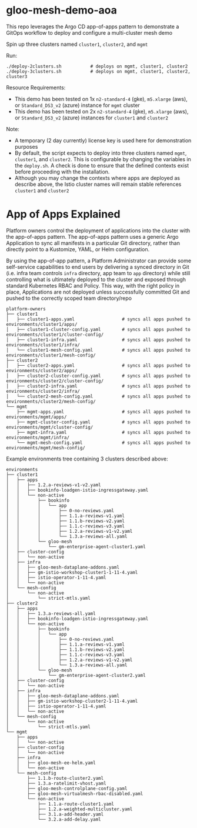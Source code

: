 # gloo-mesh-demo-aoa
This repo leverages the Argo CD app-of-apps pattern to demonstrate a GitOps workflow to deploy and configure a multi-cluster mesh demo
 
Spin up three clusters named `cluster1`, `cluster2`, and `mgmt`

Run:
```
./deploy-2clusters.sh           # deploys on mgmt, cluster1, cluster2
./deploy-3clusters.sh           # deploys on mgmt, cluster1, cluster2, cluster3
```

Resource Requirements:
- This demo has been tested on 1x `n2-standard-4` (gke), `m5.xlarge` (aws), or `Standard_DS3_v2` (azure) instance for `mgmt` cluster
- This demo has been tested on 2x `n2-standard-4` (gke), `m5.xlarge` (aws), or `Standard_DS3_v2` (azure) instances for `cluster1` and `cluster2`

Note:
- A temporary (2 day currently) license key is used here for demonstration purposes
- By default, the script expects to deploy into three clusters named `mgmt`, `cluster1`, and `cluster2`. This is configurable by changing the variables in the `deploy.sh`. A check is done to ensure that the defined contexts exist before proceeding with the installation.
- Although you may change the contexts where apps are deployed as describe above, the Istio cluster names will remain stable references `cluster1` and `cluster2`

# App of Apps Explained
Platform owners control the deployment of applications into the cluster with the app-of-apps pattern. The app-of-apps pattern uses a generic Argo Application to sync all manifests in a particular Git directory, rather than directly point to a Kustomize, YAML, or Helm configuration.

By using the app-of-app pattern, a Platform Administrator can provide some self-service capabilities to end users by delivering a synced directory in Git (i.e. infra team controls `infra` directory, app team to `app` directory) while still controlling what is ultimately deployed to the cluster and exposed through standard Kubernetes RBAC and Policy. This way, with the right policy in place, Applications are not deployed unless successfully committed Git and pushed to the correctly scoped team directory/repo
```
platform-owners
├── cluster1
│   ├── cluster1-apps.yaml                  # syncs all apps pushed to environments/cluster1/apps/
│   ├── cluster1-cluster-config.yaml        # syncs all apps pushed to environments/cluster1/cluster-config/
│   ├── cluster1-infra.yaml                 # syncs all apps pushed to environments/cluster1/infra/
│   └── cluster1-mesh-config.yaml           # syncs all apps pushed to environments/cluster1/mesh-config/
├── cluster2
│   ├── cluster2-apps.yaml                  # syncs all apps pushed to environments/cluster2/apps/
│   ├── cluster2-cluster-config.yaml        # syncs all apps pushed to environments/cluster2/cluster-config/
│   ├── cluster2-infra.yaml                 # syncs all apps pushed to environments/cluster2/infra/
│   └── cluster2-mesh-config.yaml           # syncs all apps pushed to environments/cluster2/mesh-config/
└── mgmt
    ├── mgmt-apps.yaml                      # syncs all apps pushed to environments/mgmt/apps/
    ├── mgmt-cluster-config.yaml            # syncs all apps pushed to environments/mgmt/cluster-config/
    ├── mgmt-infra.yaml                     # syncs all apps pushed to environments/mgmt/infra/
    └── mgmt-mesh-config.yaml               # syncs all apps pushed to environments/mgmt/mesh-config/
```

Example environments tree containing 3 clusters described above:
```
environments
├── cluster1
│   ├── apps
│   │   ├── 1.2.a-reviews-v1-v2.yaml
│   │   ├── bookinfo-loadgen-istio-ingressgateway.yaml
│   │   └── non-active
│   │       ├── bookinfo
│   │       │   └── app
│   │       │       ├── 0-no-reviews.yaml
│   │       │       ├── 1.1.a-reviews-v1.yaml
│   │       │       ├── 1.1.b-reviews-v2.yaml
│   │       │       ├── 1.1.c-reviews-v3.yaml
│   │       │       ├── 1.2.a-reviews-v1-v2.yaml
│   │       │       └── 1.3.a-reviews-all.yaml
│   │       └── gloo-mesh
│   │           └── gm-enterprise-agent-cluster1.yaml
│   ├── cluster-config
│   │   └── non-active
│   ├── infra
│   │   ├── gloo-mesh-dataplane-addons.yaml
│   │   ├── gm-istio-workshop-cluster1-1-11-4.yaml
│   │   ├── istio-operator-1-11-4.yaml
│   │   └── non-active
│   └── mesh-config
│       └── non-active
│           └── strict-mtls.yaml
├── cluster2
│   ├── apps
│   │   ├── 1.3.a-reviews-all.yaml
│   │   ├── bookinfo-loadgen-istio-ingressgateway.yaml
│   │   └── non-active
│   │       ├── bookinfo
│   │       │   └── app
│   │       │       ├── 0-no-reviews.yaml
│   │       │       ├── 1.1.a-reviews-v1.yaml
│   │       │       ├── 1.1.b-reviews-v2.yaml
│   │       │       ├── 1.1.c-reviews-v3.yaml
│   │       │       ├── 1.2.a-reviews-v1-v2.yaml
│   │       │       └── 1.3.a-reviews-all.yaml
│   │       └── gloo-mesh
│   │           └── gm-enterprise-agent-cluster2.yaml
│   ├── cluster-config
│   │   └── non-active
│   ├── infra
│   │   ├── gloo-mesh-dataplane-addons.yaml
│   │   ├── gm-istio-workshop-cluster2-1-11-4.yaml
│   │   ├── istio-operator-1-11-4.yaml
│   │   └── non-active
│   └── mesh-config
│       └── non-active
│           └── strict-mtls.yaml
└── mgmt
    ├── apps
    │   └── non-active
    ├── cluster-config
    │   └── non-active
    ├── infra
    │   ├── gloo-mesh-ee-helm.yaml
    │   └── non-active
    └── mesh-config
        ├── 1.1.b-route-cluster2.yaml
        ├── 1.3.a-ratelimit-vhost.yaml
        ├── gloo-mesh-controlplane-config.yaml
        ├── gloo-mesh-virtualmesh-rbac-disabled.yaml
        └── non-active
            ├── 1.1.a-route-cluster1.yaml
            ├── 1.2.a-weighted-multicluster.yaml
            ├── 3.1.a-add-header.yaml
            └── 3.2.a-add-delay.yaml
```